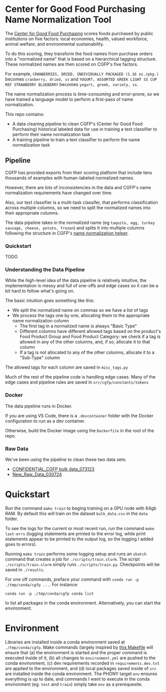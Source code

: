 # Center for Good Food Purchasing Name Normalization Tool

The [Center for Good Food Purchasing](https://goodfoodpurchasing.org/) scores foods purchased by public institutions on five factors: local economies, health, valued workforce, animal welfare, and environmental sustainability.

To do this scoring, they transform the food names from purchase orders into a "normalized name" that is based on a hierarchical tagging structure. These normalized names are then scored on CGFP's five factors.

For example, ```CRANBERRIES, DRIED, INDIVIDUALLY PACKAGED (1.16 oz./pkg.)``` becomes ```cranberry, dried, ss``` and ```YOGURT, ASSORTED GREEK LIGHT SS CUP REF STRAWBERRY BLUEBERRY``` becomes ```yogurt, greek, variety, ss```.

The name normalization process is time-consuming and error-prone, so we have trained a language model to perform a first-pass of name normalization.

This repo contains: 
- A data cleaning pipeline to clean CGFP's (Center for Good Food Purchasing) historical labeled data for use in training a text classifier to perform their name normalization task
- A training pipeline to train a text classifier to perform the name normalization task

## Pipeline

CGFP has provided exports from their scoring platform that include tens thousands of examples with human-labeled normalized names.

However, there are lots of inconsistencies in the data and CGFP's name normalization requirements have changed over time.

Also, our text classifier is a multi-task classifer, that performs classification across multiple columns, so we need to split the normalized names into their appropriate columns.

The data pipeline takes in the normalized name (eg ```taquito, egg, turkey sausage, cheese, potato, frozen```) and splits it into multiple columns following the structure in CGFP's [name normalization helper](https://docs.google.com/spreadsheets/d/18Gvb_PlcRyOWidXCmgaIEgpsnvqVJYyC/edit?usp=sharing&ouid=114633865943391212776&rtpof=true&sd=true).

### Quickstart

TODO

### Understanding the Data Pipeline

While the high-level idea of the data pipeline is relatively intuitive, the implementation is messy and full of one-offs and edge cases so it can be a bit hard to follow what's going on.

The basic intuition goes something like this:
- We split the normalized name on commas so we have a list of tags
- We process the tags one by one, allocating them to the appropriate name normalization column
  - The first tag in a normalized name is always "Basic Type"
  - Different columns have different allowed tags based on the product's Food Product Group and Food Product Category: we check if a tag is allowed in any of the other columns, and, if so, allocate it to that column
  - If a tag is not allocated to any of the other columns, allocate it to a "Sub-Type" column

The allowed tags for each column are saved in ```misc_tags.py```

Much of the rest of the pipeline code is handling edge cases. Many of the edge cases and pipeline rules are saved in ```src/cgfp/constants/tokens```

### Docker

The data pipeline runs in Docker. 

If you are using VS Code, there is a ```.devcontainer``` folder with the Docker configuration to run as a dev container.

Otherwise, build the Docker image using the ```Dockerfile``` in the root of the repo.

### Raw Data

We've been using the pipeline to clean these two data sets:
- [CONFIDENTIAL_CGFP bulk data_073123](https://docs.google.com/spreadsheets/d/1c5v7nBhqQpjOb7HE7pqDUx_xMc8r1imc/edit?usp=sharing&ouid=114633865943391212776&rtpof=true&sd=true)
- [New_Raw_Data_030724](https://docs.google.com/spreadsheets/d/1PziC9jR8yHQex9RB49JoH5s4nXd1fLoK/edit?usp=sharing&ouid=114633865943391212776&rtpof=true&sd=true)



# Quickstart

Run the command `make train` to beging training on a GPU node with 64gb RAM.
By default this will train on the dataset `bulk_data.csv` in the `data` folder.

To see the logs for the current or most recent run, run the command `make last-errs` (logging statements are printed to the error log, while print statements appear to be printed to the output log, so the logging I added goes to errors).

Running `make train` performs some logging setup and runs an `sbatch` command that creates a job for `./scripts/train.slurm`.
The script `./scripts/train.slurm` simply runs `./scripts/train.py`.
Checkpoints will be saved in `./results`.

For one off commands, preface your command with `conda run -p ./tmp/conda/cgfp ...`. For instance:

```conda run -p ./tmp/conda/cgfp conda list```

to list all packages in the conda environment.
Alternatively, you can start the environment.

# Environment
Libraries are installed inside a conda environment saved at `./tmp/conda/cgfp`.
Make commands (largely inspired by [this Makefile](https://github.com/conda/conda-build/blob/main/Makefile) will ensure that (a) the environment is started and the proper command is executed inside of it, (b) all changes to `environment.yml` are pushed to the conda environment, (c) dev requirements recorded in `requirements.dev.txt` are applied to the environment, and (d) local packages saved inside of `src` are installed inside the conda environment.
The PHONY target `env` ensures everything is up to date, and commands I want to execute in the conda environment (eg. `test` and `train`) simply take `env` as a prerequesite.
